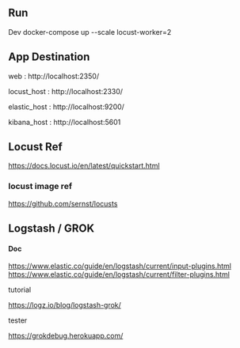 ## Run 
Dev
docker-compose up --scale locust-worker=2


## App Destination

web : http://localhost:2350/

locust_host : http://localhost:2330/

elastic_host : http://localhost:9200/

kibana_host : http://localhost:5601



## Locust Ref

https://docs.locust.io/en/latest/quickstart.html

### locust image ref
https://github.com/sernst/locusts

## Logstash / GROK

#### Doc
https://www.elastic.co/guide/en/logstash/current/input-plugins.html
https://www.elastic.co/guide/en/logstash/current/filter-plugins.html

tutorial

https://logz.io/blog/logstash-grok/

tester

https://grokdebug.herokuapp.com/